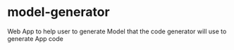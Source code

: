 # model-generator
Web App to help user to generate Model that the code generator will use  to generate App code
